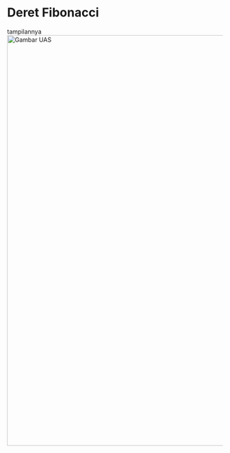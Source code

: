 # Deret Fibonacci

tampilannya
<img width="960" alt="Gambar UAS" src="https://github.com/Akramfarrasanto/PemrogMobile-Fibonancci/assets/115552876/410ea2e7-be9e-4b0b-b43a-c24ca08840d7">
